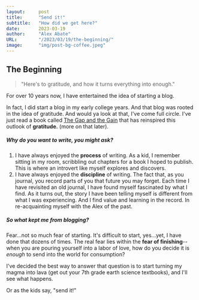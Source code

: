 ```yaml
---
layout:     post 
title:      "Send it!"
subtitle:   "How did we get here?"
date:       2023-03-19
author:     "Alex Abate"
URL:        "/2023/03/19/the-beginning/"
image:      "img/post-bg-coffee.jpeg"
---
```


## The Beginning

> "Here's to gratitude, and how it turns everything into enough."

For over 10 years now, I have entertained the idea of starting a blog. 

In fact, I did start a blog in my early college years. And that blog was rooted in the idea of gratitude. And would ya look at that, I've come full circle. I've just read a book called [The Gap and the Gain](https://gapandgainbook.com/) that has reinspired this outlook of **gratitude.** \(more on that later\).

##### Why do you want to write, you might ask?
1) I have always enjoyed the **process** of writing. As a kid, I remember sitting in my room, scribbling out chapters for a book I hoped to publish. This is where an introvert like myself explores and discovers. 
2) I have always enjoyed the **discipline** of writing. The fact that, as you journal, you record parts of you that future you may forget. Each time I have revisited an old journal, I have found myself fascinated by what I find. As it turns out, the story I have been telling myself is different from what I was experiencing. And I find value and learning in the record. In re-acquainting myself with the Alex of the past. 

##### So what kept me from blogging? 
Fear...not so much fear of starting. It's difficult to start, yes...yet, I have done that dozens of times. The real fear lies within the **fear of finishing**--when you are pouring yourself into a labor of love, how do you decide it is *enough* to send into the world for consumption? 

I've decided the best way to answer that question is to start turning my magma into lava \(get out your 7th grade earth science textbooks\), and I'll see what happens. 

Or as the kids say, "send it!"

